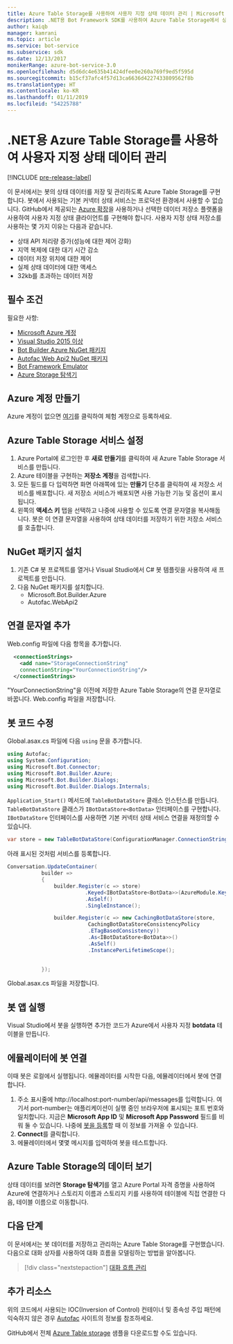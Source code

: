 ```yaml
---
title: Azure Table Storage를 사용하여 사용자 지정 상태 데이터 관리 | Microsoft Docs
description: .NET용 Bot Framework SDK를 사용하여 Azure Table Storage에서 상태 데이터를 저장 및 검색하는 방법을 알아봅니다.
author: kaiqb
manager: kamrani
ms.topic: article
ms.service: bot-service
ms.subservice: sdk
ms.date: 12/13/2017
monikerRange: azure-bot-service-3.0
ms.openlocfilehash: d5d6dc4e635b41424dfee0e260a769f9ed5f595d
ms.sourcegitcommit: b15cf37afc4f57d13ca6636d4227433809562f8b
ms.translationtype: HT
ms.contentlocale: ko-KR
ms.lasthandoff: 01/11/2019
ms.locfileid: "54225788"
---
```

# <a name="manage-custom-state-data-with-azure-table-storage-for-net"></a>.NET용 Azure Table Storage를 사용하여 사용자 지정 상태 데이터 관리

[!INCLUDE [pre-release-label](../includes/pre-release-label-v3.md)]

이 문서에서는 봇의 상태 데이터를 저장 및 관리하도록 Azure Table Storage를 구현합니다. 봇에서 사용되는 기본 커넥터 상태 서비스는 프로덕션 환경에서 사용할 수 없습니다. GitHub에서 제공되는 [Azure 확장](https://github.com/Microsoft/BotBuilder-Azure)을 사용하거나 선택한 데이터 저장소 플랫폼을 사용하여 사용자 지정 상태 클라이언트를 구현해야 합니다. 사용자 지정 상태 저장소를 사용하는 몇 가지 이유는 다음과 같습니다.
 - 상태 API 처리량 증가(성능에 대한 제어 강화)
 - 지역 복제에 대한 대기 시간 감소
 - 데이터 저장 위치에 대한 제어
 - 실제 상태 데이터에 대한 액세스
 - 32kb를 초과하는 데이터 저장

## <a name="prerequisites"></a>필수 조건
필요한 사항:
 - [Microsoft Azure 계정](https://azure.microsoft.com/en-us/free/)
 - [Visual Studio 2015 이상](https://www.visualstudio.com/)
 - [Bot Builder Azure NuGet 패키지](https://www.nuget.org/packages/Microsoft.Bot.Builder.Azure/)
 - [Autofac Web Api2 NuGet 패키지](https://www.nuget.org/packages/Autofac.WebApi2/)
 - [Bot Framework Emulator](https://emulator.botframework.com/)
 - [Azure Storage 탐색기](http://storageexplorer.com/)
 
## <a name="create-azure-account"></a>Azure 계정 만들기
Azure 계정이 없으면 [여기](https://azure.microsoft.com/en-us/free/)를 클릭하여 체험 계정으로 등록하세요.

## <a name="set-up-the-azure-table-storage-service"></a>Azure Table Storage 서비스 설정
1. Azure Portal에 로그인한 후 **새로 만들기**를 클릭하여 새 Azure Table Storage 서비스를 만듭니다. 
2. Azure 테이블을 구현하는 **저장소 계정**을 검색합니다. 
3. 모든 필드를 다 입력하면 화면 아래쪽에 있는 **만들기** 단추를 클릭하여 새 저장소 서비스를 배포합니다. 새 저장소 서비스가 배포되면 사용 가능한 기능 및 옵션이 표시됩니다.
4. 왼쪽의 **액세스 키** 탭을 선택하고 나중에 사용할 수 있도록 연결 문자열을 복사해둡니다. 봇은 이 연결 문자열을 사용하여 상태 데이터를 저장하기 위한 저장소 서비스를 호출합니다.

## <a name="install-nuget-packages"></a>NuGet 패키지 설치
1. 기존 C# 봇 프로젝트를 열거나 Visual Studio에서 C# 봇 템플릿을 사용하여 새 프로젝트를 만듭니다. 
2. 다음 NuGet 패키지를 설치합니다.
   - Microsoft.Bot.Builder.Azure
   - Autofac.WebApi2

## <a name="add-connection-string"></a>연결 문자열 추가 
Web.config 파일에 다음 항목을 추가합니다. 
```XML
  <connectionStrings>
    <add name="StorageConnectionString"
    connectionString="YourConnectionString"/>
  </connectionStrings>
```
"YourConnectionString"을 이전에 저장한 Azure Table Storage의 연결 문자열로 바꿉니다. Web.config 파일을 저장합니다.

## <a name="modify-your-bot-code"></a>봇 코드 수정
Global.asax.cs 파일에 다음 `using` 문을 추가합니다.
```cs
using Autofac;
using System.Configuration;
using Microsoft.Bot.Connector;
using Microsoft.Bot.Builder.Azure;
using Microsoft.Bot.Builder.Dialogs;
using Microsoft.Bot.Builder.Dialogs.Internals;
```
`Application_Start()` 메서드에 `TableBotDataStore` 클래스 인스턴스를 만듭니다. `TableBotDataStore` 클래스가 `IBotDataStore<BotData>` 인터페이스를 구현합니다. `IBotDataStore` 인터페이스를 사용하면 기본 커넥터 상태 서비스 연결을 재정의할 수 있습니다.
 ```cs
 var store = new TableBotDataStore(ConfigurationManager.ConnectionStrings["StorageConnectionString"].ConnectionString);
 ```
아래 표시된 것처럼 서비스를 등록합니다.
 ```cs
 Conversation.UpdateContainer(
            builder =>
            {
                builder.Register(c => store)
                          .Keyed<IBotDataStore<BotData>>(AzureModule.Key_DataStore)
                          .AsSelf()
                          .SingleInstance();

                builder.Register(c => new CachingBotDataStore(store,
                           CachingBotDataStoreConsistencyPolicy
                           .ETagBasedConsistency))
                           .As<IBotDataStore<BotData>>()
                           .AsSelf()
                           .InstancePerLifetimeScope();

                
            });
 ```
Global.asax.cs 파일을 저장합니다.

## <a name="run-your-bot-app"></a>봇 앱 실행
Visual Studio에서 봇을 실행하면 추가한 코드가 Azure에서 사용자 지정 **botdata** 테이블을 만듭니다.

## <a name="connect-your-bot-to-the-emulator"></a>에뮬레이터에 봇 연결
이때 봇은 로컬에서 실행됩니다. 에뮬레이터를 시작한 다음, 에뮬레이터에서 봇에 연결합니다.
1. 주소 표시줄에 http://localhost:port-number/api/messages를 입력합니다. 여기서 port-number는 애플리케이션이 실행 중인 브라우저에 표시되는 포트 번호와 일치합니다. 지금은 <strong>Microsoft App ID</strong> 및 <strong>Microsoft App Password</strong> 필드를 비워 둘 수 있습니다. 나중에 [봇을 등록](~/bot-service-quickstart-registration.md)할 때 이 정보를 가져올 수 있습니다.
2. **Connect**를 클릭합니다. 
3. 에뮬레이터에서 몇몇 메시지를 입력하여 봇을 테스트합니다. 

## <a name="view-data-in-azure-table-storage"></a>Azure Table Storage의 데이터 보기
상태 데이터를 보려면 **Storage 탐색기**를 열고 Azure Portal 자격 증명을 사용하여 Azure에 연결하거나 스토리지 이름과 스토리지 키를 사용하여 테이블에 직접 연결한 다음, 테이블 이름으로 이동합니다.  

## <a name="next-steps"></a>다음 단계
이 문서에서는 봇 데이터를 저장하고 관리하는 Azure Table Storage를 구현했습니다. 다음으로 대화 상자를 사용하여 대화 흐름을 모델링하는 방법을 알아봅니다.

> [!div class="nextstepaction"]
> [대화 흐름 관리](bot-builder-dotnet-manage-conversation-flow.md)


## <a name="additional-resources"></a>추가 리소스

위의 코드에서 사용되는 IOC(Inversion of Control) 컨테이너 및 종속성 주입 패턴에 익숙하지 않은 경우 [Autofac](http://autofac.readthedocs.io/en/latest/) 사이트의 정보를 참조하세요. 

GitHub에서 전체 [Azure Table storage](https://github.com/Microsoft/BotBuilder-Azure/tree/master/CSharp/Samples/AzureTable) 샘플을 다운로드할 수도 있습니다.
